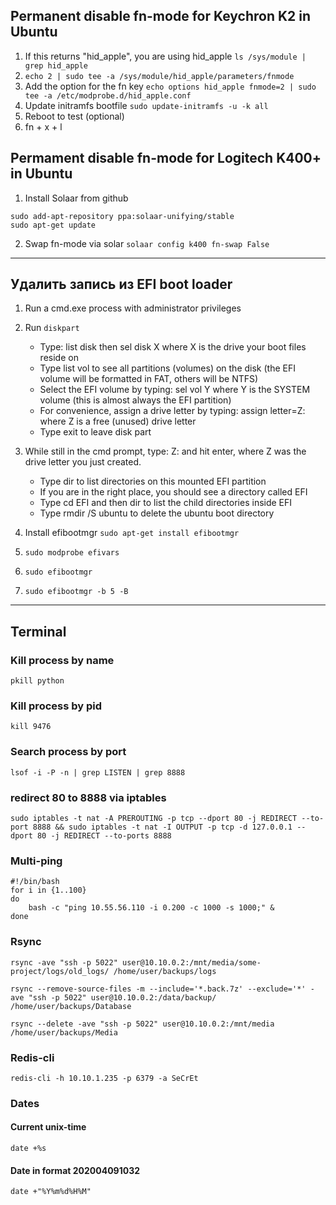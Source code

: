 ## Permanent disable fn-mode for Keychron K2 in Ubuntu
1. If this returns "hid_apple", you are using hid_apple ```ls /sys/module | grep hid_apple```
1. ```echo 2 | sudo tee -a /sys/module/hid_apple/parameters/fnmode```
1. Add the option for the fn key ```echo options hid_apple fnmode=2 | sudo tee -a /etc/modprobe.d/hid_apple.conf```
1. Update initramfs bootfile ```sudo update-initramfs -u -k all```
1. Reboot to test (optional)
1. fn + x + l

## Permament disable fn-mode for Logitech K400+ in Ubuntu
1. Install Solaar from github
```
sudo add-apt-repository ppa:solaar-unifying/stable
sudo apt-get update
```
2. Swap fn-mode via solar
```solaar config k400 fn-swap False```

***

## Удалить запись из EFI boot loader
1. Run a cmd.exe process with administrator privileges
1. Run `diskpart`
    + Type: list disk then sel disk X where X is the drive your boot files reside on
    + Type list vol to see all partitions (volumes) on the disk (the EFI volume will be formatted in FAT, others will be NTFS)
    + Select the EFI volume by typing: sel vol Y where Y is the SYSTEM volume (this is almost always the EFI partition)
    + For convenience, assign a drive letter by typing: assign letter=Z: where Z is a free (unused) drive letter
    + Type exit to leave disk part

1. While still in the cmd prompt, type: Z: and hit enter, where Z was the drive letter you just created.
    + Type dir to list directories on this mounted EFI partition
    + If you are in the right place, you should see a directory called EFI
    + Type cd EFI and then dir to list the child directories inside EFI
    + Type rmdir /S ubuntu to delete the ubuntu boot directory

1. Install efibootmgr `sudo apt-get install efibootmgr`
1. `sudo modprobe efivars`
1. `sudo efibootmgr`
1. `sudo efibootmgr -b 5 -B`

***

## Terminal

### Kill process by name
```
pkill python
```

### Kill process by pid
```
kill 9476
```

### Search process by port
```
lsof -i -P -n | grep LISTEN | grep 8888
```

### redirect 80 to 8888 via iptables
```
sudo iptables -t nat -A PREROUTING -p tcp --dport 80 -j REDIRECT --to-port 8888 && sudo iptables -t nat -I OUTPUT -p tcp -d 127.0.0.1 --dport 80 -j REDIRECT --to-ports 8888
```

### Multi-ping
```
#!/bin/bash
for i in {1..100}
do
	bash -c "ping 10.55.56.110 -i 0.200 -c 1000 -s 1000;" &
done
```

### Rsync
```
rsync -ave "ssh -p 5022" user@10.10.0.2:/mnt/media/some-project/logs/old_logs/ /home/user/backups/logs

rsync --remove-source-files -m --include='*.back.7z' --exclude='*' -ave "ssh -p 5022" user@10.10.0.2:/data/backup/ /home/user/backups/Database

rsync --delete -ave "ssh -p 5022" user@10.10.0.2:/mnt/media /home/user/backups/Media
```

### Redis-cli
```
redis-cli -h 10.10.1.235 -p 6379 -a SeCrEt
```

### Dates

#### Current unix-time
```
date +%s
```

#### Date in format 202004091032
```
date +"%Y%m%d%H%M"
```
